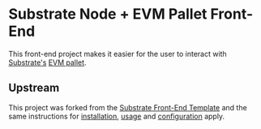 # Substrate Node + EVM Pallet Front-End

This front-end project makes it easier for the user to interact with [Substrate's](https://substrate.dev/en/) [EVM pallet](https://substrate.dev/docs/en/next/conceptual/runtime/frame#evm).

## Upstream

This project was forked from the [Substrate Front-End Template](https://github.com/substrate-developer-hub/substrate-front-end-template) and the same instructions for [installation](https://github.com/substrate-developer-hub/substrate-front-end-template#installation), [usage](https://github.com/substrate-developer-hub/substrate-front-end-template#usage) and [configuration](https://github.com/substrate-developer-hub/substrate-front-end-template#configuration) apply.

